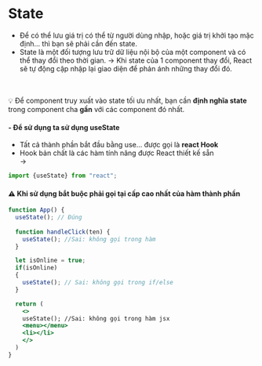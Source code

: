 # State
- Để có thể lưu giá trị có thể từ người dùng nhập, hoặc giá trị khởi 
tạo mặc định... thì bạn sẽ phải cần đến state.  
- State là một đối tượng lưu trữ dữ liệu nội bộ của một component và có thể thay đổi
theo thời gian. 
→ Khi state của 1 component thay đổi, React sẽ tự động cập nhập lại giao diện để
phản ánh những thay đổi đó.  
<br><br>

💡 Để component truy xuất vào state tối ưu nhất, bạn cần **định nghĩa state** trong 
component cha **gần** với các component đó nhất.  

#### - Để sử dụng ta sử dụng **useState**
- Tất cả thành phần bắt đầu bằng use... được gọi là **react Hook**  
- Hook bản chất là các hàm tính năng được React thiết kế sẵn  
→ 
```js
import {useState} from "react";
```
    
#### ⚠ Khi sử dụng bắt buộc phải gọi tại cấp cao nhất của hàm thành phần
```jsx
function App() {
  useState(); // Đúng
  
  function handleClick(ten) {
    useState(); //Sai: không gọi trong hàm
  }

  let isOnline = true;
  if(isOnline) 
  { 
    useState(); // Sai: không gọi trong if/else 
  }

  return (
    <>
    useState(); //Sai: không gọi trong hàm jsx
    <menu></menu>
    <li></li>
    </>
  )
}
```  






